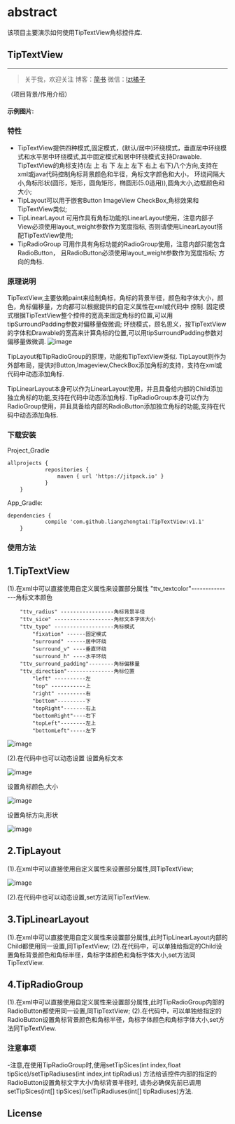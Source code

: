 # abstract
该项目主要演示如何使用TipTextView角标控件库.
## TipTextView
---------------

> 关于我，欢迎关注  博客：[简书](http://www.jianshu.com/users/8d01db870d4a/timeline) 微信：[lzt橘子](18520660170)

（项目背景/作用介绍）

#### 示例图片:

### 特性
- TipTextView提供四种模式,固定模式，(默认/居中)环绕模式，垂直居中环绕模式和水平居中环绕模式,其中固定模式和居中环绕模式支持Drawable.
  TipTextView的角标支持(左 上 右 下 左上 左下 右上 右下)八个方向,支持在xml或java代码控制角标背景颜色和半径，角标文字颜色和大小，
	         环绕间隔大小,角标形状(圆形，矩形，圆角矩形，椭圆形(5.0适用)),圆角大小,边框颜色和大小;
- TipLayout可以用于嵌套Button ImageView CheckBox,角标效果和TipTextView类似;
- TipLinearLayout 可用作具有角标功能的LinearLayout使用，注意内部子View必须使用layout_weight参数作为宽度指标,
                  否则请使用LinearLayout搭配TipTextView使用;
- TipRadioGroup	  可用作具有角标功能的RadioGroup使用，注意内部只能包含RadioButton，
                  且RadioButton必须使用layout_weight参数作为宽度指标;
方向的角标.
### 原理说明

TipTextView,主要依赖paint来绘制角标，角标的背景半径，颜色和字体大小，颜色，角标偏移量，方向都可以根据提供的自定义属性在xml或代码中
控制.
固定模式根据TipTextView整个控件的宽高来固定角标的位置,可以用tipSurroundPadding参数对偏移量做微调;
环绕模式，顾名思义，按TipTextView的字体和Drawable的宽高来计算角标的位置,可以用tipSurroundPadding参数对偏移量做微调.
![image](https://github.com/liangzhongtai/TipTextView/blob/master/resultPic/tiptextview_0.png)

TipLayout和TipRadioGroup的原理，功能和TipTextView类似.
TipLayout则作为外部布局，提供对Button,Imageview,CheckBox添加角标的支持，支持在xml或代码中动态添加角标.

TipLinearLayout本身可以作为LinearLayout使用，并且具备给内部的Child添加独立角标的功能,支持在代码中动态添加角标.
TipRadioGroup本身可以作为RadioGroup使用，并且具备给内部的RadioButton添加独立角标的功能,支持在代码中动态添加角标.

### 下载安装
Project_Gradle
``` xml
allprojects {
		    repositories {
			    maven { url 'https://jitpack.io' }
		    }
	}
```
App_Gradle:
``` xml
dependencies {
	        compile 'com.github.liangzhongtai:TipTextView:v1.1'
	}
```
### 使用方法

## 1.TipTextView

(1).在xml中可以直接使用自定义属性来设置部分属性
        "ttv_textcolor"---------------角标文本颜色

        "ttv_radius" -----------------角标背景半径
        "ttv_sice" -------------------角标文本字体大小
        "ttv_type" -------------------角标模式
            "fixation" ------固定模式
            "surround" ------居中环绕
            "surround_v" ----垂直环绕
            "surround_h" ----水平环绕
        "ttv_surround_padding"--------角标偏移量
        "ttv_direction"---------------角标位置
        	"left" ----------左
        	"top" -----------上
        	"right" ---------右
        	"bottom"---------下
        	"topRight"-------右上
        	"bottomRight"----右下
        	"topLeft"--------左上
        	"bottomLeft"-----左下

![image](https://github.com/liangzhongtai/TipTextView/blob/master/resultPic/tiptextview_6.png)

(2).在代码中也可以动态设置
设置角标文本

![image](https://github.com/liangzhongtai/TipTextView/blob/master/resultPic/tiptextview_1.png)

设置角标颜色,大小

![image](https://github.com/liangzhongtai/TipTextView/blob/master/resultPic/tiptextview_2.png)

设置角标方向,形状

![image](https://github.com/liangzhongtai/TipTextView/blob/master/resultPic/tiptextview_3.png)


## 2.TipLayout
(1).在xml中可以直接使用自定义属性来设置部分属性,同TipTextView;

![image](https://github.com/liangzhongtai/ReplaceFonts/blob/master/resultPic/tiptextview_4.png)

(2).在代码中也可以动态设置,set方法同TipTextView.

## 3.TipLinearLayout
(1).在xml中可以直接使用自定义属性来设置部分属性,此时TipLinearLayout内部的Child都使用同一设置,同TipTextView;
(2).在代码中，可以单独给指定的Child设置角标背景颜色和角标半径，角标字体颜色和角标字体大小,set方法同TipTextView.

## 4.TipRadioGroup
(1).在xml中可以直接使用自定义属性来设置部分属性,此时TipRadioGroup内部的RadioButton都使用同一设置,同TipTextView;
(2).在代码中，可以单独给指定的RadioButton设置角标背景颜色和角标半径，角标字体颜色和角标字体大小,set方法同TipTextView.

### 注意事项

-注意,在使用TipRadioGroup时,使用setTipSices(int index,float tipSice)/setTipRadiuses(int index,int tipRadius)
      方法给该控件内部的指定的RadioButton设置角标文字大小/角标背景半径时,
 请务必确保先前已调用setTipSices(int[] tipSices)/setTipRadiuses(int[] tipRadiuses)方法.

## License

